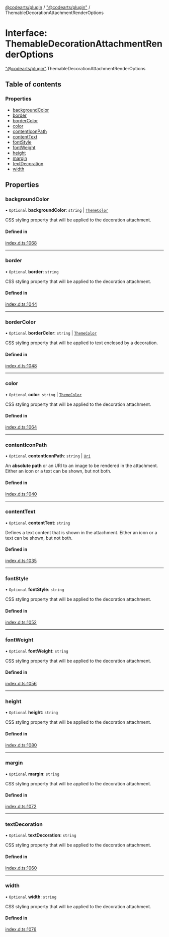 [@codearts/plugin](../README.md) / ["@codearts/plugin"](../modules/_codearts_plugin_.md) / ThemableDecorationAttachmentRenderOptions

# Interface: ThemableDecorationAttachmentRenderOptions

["@codearts/plugin"](../modules/_codearts_plugin_.md).ThemableDecorationAttachmentRenderOptions

## Table of contents

### Properties

- [backgroundColor](codearts_plugin_.ThemableDecorationAttachmentRenderOptions.md#backgroundcolor)
- [border](codearts_plugin_.ThemableDecorationAttachmentRenderOptions.md#border)
- [borderColor](codearts_plugin_.ThemableDecorationAttachmentRenderOptions.md#bordercolor)
- [color](codearts_plugin_.ThemableDecorationAttachmentRenderOptions.md#color)
- [contentIconPath](codearts_plugin_.ThemableDecorationAttachmentRenderOptions.md#contenticonpath)
- [contentText](codearts_plugin_.ThemableDecorationAttachmentRenderOptions.md#contenttext)
- [fontStyle](codearts_plugin_.ThemableDecorationAttachmentRenderOptions.md#fontstyle)
- [fontWeight](codearts_plugin_.ThemableDecorationAttachmentRenderOptions.md#fontweight)
- [height](codearts_plugin_.ThemableDecorationAttachmentRenderOptions.md#height)
- [margin](codearts_plugin_.ThemableDecorationAttachmentRenderOptions.md#margin)
- [textDecoration](codearts_plugin_.ThemableDecorationAttachmentRenderOptions.md#textdecoration)
- [width](codearts_plugin_.ThemableDecorationAttachmentRenderOptions.md#width)

## Properties

### backgroundColor

• `Optional` **backgroundColor**: `string` \| [`ThemeColor`](../classes/codearts_plugin_.ThemeColor.md)

CSS styling property that will be applied to the decoration attachment.

#### Defined in

[index.d.ts:1068](https://github.com/shuyaqian/cloudide-plugin-api/blob/3fbdd11/index.d.ts#L1068)

___

### border

• `Optional` **border**: `string`

CSS styling property that will be applied to the decoration attachment.

#### Defined in

[index.d.ts:1044](https://github.com/shuyaqian/cloudide-plugin-api/blob/3fbdd11/index.d.ts#L1044)

___

### borderColor

• `Optional` **borderColor**: `string` \| [`ThemeColor`](../classes/codearts_plugin_.ThemeColor.md)

CSS styling property that will be applied to text enclosed by a decoration.

#### Defined in

[index.d.ts:1048](https://github.com/shuyaqian/cloudide-plugin-api/blob/3fbdd11/index.d.ts#L1048)

___

### color

• `Optional` **color**: `string` \| [`ThemeColor`](../classes/codearts_plugin_.ThemeColor.md)

CSS styling property that will be applied to the decoration attachment.

#### Defined in

[index.d.ts:1064](https://github.com/shuyaqian/cloudide-plugin-api/blob/3fbdd11/index.d.ts#L1064)

___

### contentIconPath

• `Optional` **contentIconPath**: `string` \| [`Uri`](../classes/codearts_plugin_.Uri.md)

An **absolute path** or an URI to an image to be rendered in the attachment. Either an icon
or a text can be shown, but not both.

#### Defined in

[index.d.ts:1040](https://github.com/shuyaqian/cloudide-plugin-api/blob/3fbdd11/index.d.ts#L1040)

___

### contentText

• `Optional` **contentText**: `string`

Defines a text content that is shown in the attachment. Either an icon or a text can be shown, but not both.

#### Defined in

[index.d.ts:1035](https://github.com/shuyaqian/cloudide-plugin-api/blob/3fbdd11/index.d.ts#L1035)

___

### fontStyle

• `Optional` **fontStyle**: `string`

CSS styling property that will be applied to the decoration attachment.

#### Defined in

[index.d.ts:1052](https://github.com/shuyaqian/cloudide-plugin-api/blob/3fbdd11/index.d.ts#L1052)

___

### fontWeight

• `Optional` **fontWeight**: `string`

CSS styling property that will be applied to the decoration attachment.

#### Defined in

[index.d.ts:1056](https://github.com/shuyaqian/cloudide-plugin-api/blob/3fbdd11/index.d.ts#L1056)

___

### height

• `Optional` **height**: `string`

CSS styling property that will be applied to the decoration attachment.

#### Defined in

[index.d.ts:1080](https://github.com/shuyaqian/cloudide-plugin-api/blob/3fbdd11/index.d.ts#L1080)

___

### margin

• `Optional` **margin**: `string`

CSS styling property that will be applied to the decoration attachment.

#### Defined in

[index.d.ts:1072](https://github.com/shuyaqian/cloudide-plugin-api/blob/3fbdd11/index.d.ts#L1072)

___

### textDecoration

• `Optional` **textDecoration**: `string`

CSS styling property that will be applied to the decoration attachment.

#### Defined in

[index.d.ts:1060](https://github.com/shuyaqian/cloudide-plugin-api/blob/3fbdd11/index.d.ts#L1060)

___

### width

• `Optional` **width**: `string`

CSS styling property that will be applied to the decoration attachment.

#### Defined in

[index.d.ts:1076](https://github.com/shuyaqian/cloudide-plugin-api/blob/3fbdd11/index.d.ts#L1076)
